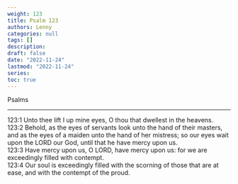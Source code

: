 ```yaml
---
weight: 123
title: Psalm 123
authors: Lenny
categories: null
tags: []
description: 
draft: false
date: "2022-11-24"
lastmod: "2022-11-24"
series: 
toc: true
---
```

Psalms
<!--more-->
---

123:1 Unto thee lift I up mine eyes, O thou that dwellest in the heavens.  
123:2 Behold, as the eyes of servants look unto the hand of their masters, and as the eyes of a maiden unto the hand of her mistress; so our eyes wait upon the LORD our God, until that he have mercy upon us.  
123:3 Have mercy upon us, O LORD, have mercy upon us: for we are exceedingly filled with contempt.  
123:4 Our soul is exceedingly filled with the scorning of those that are at ease, and with the contempt of the proud.  
